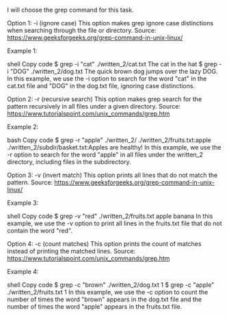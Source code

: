 I will choose the grep command for this task.

Option 1: -i (ignore case)
This option makes grep ignore case distinctions when searching through the file or directory.
Source: https://www.geeksforgeeks.org/grep-command-in-unix-linux/

Example 1:

shell
Copy code
$ grep -i "cat" ./written_2/cat.txt
The cat in the hat
$ grep -i "DOG" ./written_2/dog.txt
The quick brown dog jumps over the lazy DOG.
In this example, we use the -i option to search for the word "cat" in the cat.txt file and "DOG" in the dog.txt file, ignoring case distinctions.

Option 2: -r (recursive search)
This option makes grep search for the pattern recursively in all files under a given directory.
Source: https://www.tutorialspoint.com/unix_commands/grep.htm

Example 2:

bash
Copy code
$ grep -r "apple" ./written_2/
./written_2/fruits.txt:apple
./written_2/subdir/basket.txt:Apples are healthy!
In this example, we use the -r option to search for the word "apple" in all files under the written_2 directory, including files in the subdirectory.

Option 3: -v (invert match)
This option prints all lines that do not match the pattern.
Source: https://www.geeksforgeeks.org/grep-command-in-unix-linux/

Example 3:

shell
Copy code
$ grep -v "red" ./written_2/fruits.txt
apple
banana
In this example, we use the -v option to print all lines in the fruits.txt file that do not contain the word "red".

Option 4: -c (count matches)
This option prints the count of matches instead of printing the matched lines.
Source: https://www.tutorialspoint.com/unix_commands/grep.htm

Example 4:

shell
Copy code
$ grep -c "brown" ./written_2/dog.txt
1
$ grep -c "apple" ./written_2/fruits.txt
1
In this example, we use the -c option to count the number of times the word "brown" appears in the dog.txt file and the number of times the word "apple" appears in the fruits.txt file.
